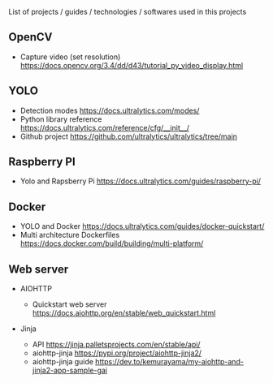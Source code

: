 List of projects / guides / technologies / softwares used in this projects

## OpenCV

 * Capture video (set resolution) https://docs.opencv.org/3.4/dd/d43/tutorial_py_video_display.html

## YOLO

* Detection modes https://docs.ultralytics.com/modes/
* Python library reference https://docs.ultralytics.com/reference/cfg/__init__/
* Github project https://github.com/ultralytics/ultralytics/tree/main

## Raspberry PI

* Yolo and Rapsberry Pi https://docs.ultralytics.com/guides/raspberry-pi/

## Docker

* YOLO and Docker https://docs.ultralytics.com/guides/docker-quickstart/
* Multi architecture Dockerfiles https://docs.docker.com/build/building/multi-platform/

## Web server

* AIOHTTP

  - Quickstart web server https://docs.aiohttp.org/en/stable/web_quickstart.html

* Jinja 

  - API https://jinja.palletsprojects.com/en/stable/api/
  - aiohttp-jinja https://pypi.org/project/aiohttp-jinja2/
  - aiohttp-jinja guide https://dev.to/kemurayama/my-aiohttp-and-jinja2-app-sample-gai
